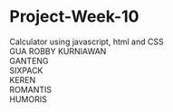 # Project-Week-10
Calculator using javascript, html and CSS<br>
GUA ROBBY KURNIAWAN <br>
GANTENG<br>
SIXPACK<br>
KEREN<br>
ROMANTIS<br>
HUMORIS<br>
